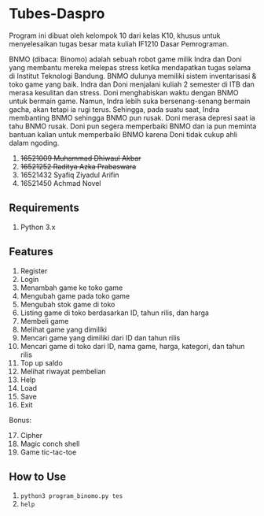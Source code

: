 # Tubes-Daspro
Program ini dibuat oleh kelompok 10 dari kelas K10, khusus untuk menyelesaikan tugas besar mata kuliah IF1210 Dasar Pemrograman.

BNMO (dibaca: Binomo) adalah sebuah robot game milik Indra dan Doni yang membantu mereka melepas stress ketika mendapatkan tugas selama di Institut Teknologi Bandung. BNMO dulunya memiliki sistem inventarisasi & toko game yang baik. Indra dan Doni menjalani kuliah 2 semester di ITB dan merasa kesulitan dan stress. Doni menghabiskan waktu dengan BNMO untuk bermain game. Namun, Indra lebih suka bersenang-senang bermain gacha, akan tetapi ia rugi terus. Sehingga, pada suatu saat, Indra membanting BNMO sehingga BNMO pun rusak. Doni merasa depresi saat ia tahu BNMO rusak. Doni pun segera memperbaiki BNMO dan ia pun meminta bantuan kalian untuk memperbaiki BNMO karena Doni tidak cukup ahli dalam ngoding.
1. ~~16521009 Muhammad Dhiwaul Akbar~~
2. ~~16521252 Raditya Azka Prabaswara~~
3. 16521432 Syafiq Ziyadul Arifin
4. 16521450 Achmad Novel

## Requirements
1. Python 3.x

## Features
1. Register
2. Login
3. Menambah game ke toko game
4. Mengubah game pada toko game
5. Mengubah stok game di toko
6. Listing game di toko berdasarkan ID, tahun rilis, dan harga
7. Membeli game
8. Melihat game yang dimiliki
9. Mencari game yang dimiliki dari ID dan tahun rilis
10. Mencari game di toko dari ID, nama game, harga, kategori, dan tahun rilis
11. Top up saldo
12. Melihat riwayat pembelian
13. Help
14. Load
15. Save
16. Exit

Bonus:

17. Cipher
18. Magic conch shell
19. Game tic-tac-toe

## How to Use
1. `python3 program_binomo.py tes`
2. `help`